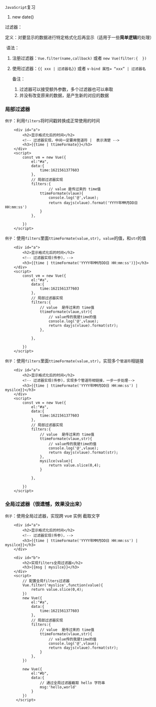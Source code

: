 `JavaScript`复习

1. new date()



过滤器：

​	定义：对要显示的数据进行特定格式化后再显示（适用于一些**简单逻辑**的处理）

​	语法：

1. 注册过滤器：`Vue.filter(name,callback)` 或者 `new Vue(filter:{  })`

2. 使用过滤器：`{{ xxx | 过滤器名}}`  或者 `v-bind 属性= “xxx” | 过滤器名`

    备注：

    1. 过滤器可以接受额外参数，多个过滤器也可以串取
    2. 并没有改变原来的数据，是产生新的对应的数据



### 局部过滤器

`例子`：利用`filters`将时间戳转换成正常使用的时间

```
    <div id="a">
        <h2>显示格式化后的时间</h2>
        <!-- 过滤器实现，中间一定要用管道符 |  表示清楚 -->
        <h3>{{time | ttimeFormate}}</h3>
    </div>
    <script>
        const vm = new Vue({
            el:"#a",
            data:{
                time:1621561377603
            },
            // 局部过滤器实现
            filters:{
            		// value 是传过来的 time值
                ttimeFormate(vlaue){
                    console.log('@',vlaue);
                    return dayjs(vlaue).format('YYYY年MM月DD日 HH:mm:ss')
                }
            },

        })
    </script>
```



`例子`：使用`filters`里面`ttimeFormate(value,str)`，`value`的值，和`str`的值

```
    <div id="a">
        <h2>显示格式化后的时间</h2>
        <!-- 过滤器实现(传参)，-->
        <h3>{{time | ttimeFormate('YYYY年MM月DD日 HH:mm:ss')}}</h3>
    </div>
    <script>
        const vm = new Vue({
            el:"#a",
            data:{
                time:1621561377603
            },
            // 局部过滤器实现
            filters:{
                // value  是传过来的 time值
                ttimeFormate(vlaue,str){
                    // value传的我是time的值
                    console.log('@',vlaue);
                    return dayjs(vlaue).format(str);
                },
                
            },

        })
    </script>
```



`例子`：使用`filters`里面`ttimeFormate(value,str)`，实现多个`管道符`相链接

```
    <div id="a">
        <h2>显示格式化后的时间</h2>
        <!-- 过滤器实现(传参)，实现多个管道符相链接，一步一步处理-->
        <h3>{{time | ttimeFormate('YYYY年MM月DD日 HH:mm:ss') | mysilce}}</h3>
    </div>
    <script>
        const vm = new Vue({
            el:"#a",
            data:{
                time:1621561377603
            },
            // 局部过滤器实现
            filters:{
                // value  是传过来的 time值
                ttimeFormate(vlaue,str){
                    // value传的我是time的值
                    console.log('@',vlaue);
                    return dayjs(vlaue).format(str);
                },
                mysilce(value){
                    return value.slice(0,4);
                }
                
            },

        })
    </script>
```



### 全局过滤器（很遗憾，效果没出来）

`例子`：使用全局过滤器，实现跨 vue 实例 截取文字

```
    <div id="a">
        <h2>显示格式化后的时间</h2>
        <!-- 过滤器实现(传参)，-->
        <h3>{{time | ttimeFormate('YYYY年MM月DD日 HH:mm:ss') | mysilce}}</h3>
    </div>

    <div id="b">
        <h2>实现filters全局过滤器</h2>
        <h3>{{msg | mysilce}}</h3>
    </div>
    <script>
        // 配置全局filters过滤器
        Vue.filter('myslice',function(value){
            return value.slice(0,4);
        })
        new Vue({
            el:"#a",
            data:{
                time:1621561377603
            },
            // 局部过滤器实现
            filters:{
                // value  是传过来的 time值
                ttimeFormate(vlaue,str){
                    // value传的我是time的值
                    console.log('@',vlaue);
                    return dayjs(vlaue).format(str);
                }
            },
        })

        new Vue({
            el:"#b",
            data:{
                // 通过全局过滤器截取 hello 字符串
                msg:'hello,world'
            }
        })
     </script>
```

